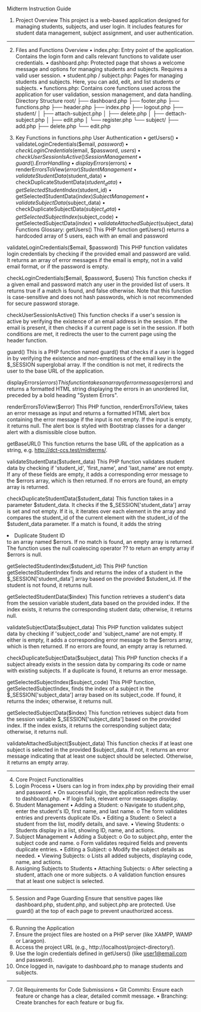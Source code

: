 Midterm Instruction Guide

1. Project Overview
This project is a web-based application designed for managing students, subjects, and user login. It includes features for student data management, subject assignment, and user authentication.
________________________________________
2. Files and Functions Overview
•	index.php: Entry point of the application. Contains the login form and calls relevant functions to validate user credentials.
•	dashboard.php: Protected page that shows a welcome message and options for managing students and subjects. Requires a valid user session.
•	student.php / subject.php: Pages for managing students and subjects. Here, you can add, edit, and list students or subjects.
•	functions.php: Contains core functions used across the application for user validation, session management, and data handling.
Directory Structure
root/
├── dashboard.php
├── footer.php
├── functions.php
├── header.php
├── index.php
├── logout.php
├── student/
│   ├── attach-subject.php
│   ├── delete.php
│   ├── dettach-subject.php
│   ├── edit.php
│   └── register.php
└── subject/
    ├── add.php
    ├── delete.php
    └── edit.php

3. Key Functions in functions.php
User Authentication
•	getUsers()
•	validateLoginCredentials($email, $password)
•	checkLoginCredentials($email, $password, $users)
•	checkUserSessionIsActive()
Session Management
•	guard().
Error Handling
•	displayErrors($errors)
•	renderErrorsToView($error)
Student Management
•	validateStudentData($student_data)
•	checkDuplicateStudentData($student_data)
•	getSelectedStudentIndex($student_id)
•	getSelectedStudentData($index)
Subject Management
•	validateSubjectData($subject_data)
•	checkDuplicateSubjectData($subject_data)
•	getSelectedSubjectIndex($subject_code)
•	getSelectedSubjectData($index)
•	validateAttachedSubject($subject_data)
Functions Glossary:
getUsers()
This PHP function getUsers() returns a hardcoded array of 5 users, each with an email and password

validateLoginCredentials($email, $password)
This PHP function validates login credentials by checking if the provided email and password are valid. It returns an array of error messages if the email is empty, not in a valid email format, or if the password is empty.

checkLoginCredentials($email, $password, $users)
This function checks if a given email and password match any user in the provided list of users. It returns true if a match is found, and false otherwise. Note that this function is case-sensitive and does not hash passwords, which is not recommended for secure password storage.

checkUserSessionIsActive()
This function checks if a user's session is active by verifying the existence of an email address in the session. If the email is present, it then checks if a current page is set in the session. If both conditions are met, it redirects the user to the current page using the header function.

guard()
This is a PHP function named guard() that checks if a user is logged in by verifying the existence and non-emptiness of the email key in the $_SESSION superglobal array. If the condition is not met, it redirects the user to the base URL of the application.

displayErrors($errors)
This function takes an array of error messages ($errors) and returns a formatted HTML string displaying the errors in an unordered list, preceded by a bold heading "System Errors".

renderErrorsToView($error)
This PHP function, renderErrorsToView, takes an error message as input and returns a formatted HTML alert box containing the error message if the input is not empty. If the input is empty, it returns null. The alert box is styled with Bootstrap classes for a danger alert with a dismissible close button.

getBaseURL()
This function returns the base URL of the application as a string, e.g. http://dct-ccs.test/midterms/.

validateStudentData($student_data)
This PHP function validates student data by checking if 'student_id', 'first_name', and 'last_name' are not empty. If any of these fields are empty, it adds a corresponding error message to the $errors array, which is then returned. If no errors are found, an empty array is returned.

checkDuplicateStudentData($student_data)
This function takes in a parameter $student_data. It checks if the $_SESSION['student_data'] array is set and not empty. If it is, it iterates over each element in the array and compares the student_id of the current element with the student_id of the $student_data parameter. If a match is found, it adds the string <li>Duplicate Student ID</li> to an array named $errors. If no match is found, an empty array is returned. The function uses the null coalescing operator ?? to return an empty array if $errors is null.

getSelectedStudentIndex($student_id)
This PHP function getSelectedStudentIndex finds and returns the index of a student in the $_SESSION['student_data'] array based on the provided $student_id. If the student is not found, it returns null.

getSelectedStudentData($index)
This function retrieves a student's data from the session variable student_data based on the provided index. If the index exists, it returns the corresponding student data; otherwise, it returns null.

validateSubjectData($subject_data)
This PHP function validates subject data by checking if 'subject_code' and 'subject_name' are not empty. If either is empty, it adds a corresponding error message to the $errors array, which is then returned. If no errors are found, an empty array is returned.

checkDuplicateSubjectData($subject_data)
This PHP function checks if a subject already exists in the session data by comparing its code or name with existing subjects. If a duplicate is found, it returns an error message.

getSelectedSubjectIndex($subject_code)
This PHP function, getSelectedSubjectIndex, finds the index of a subject in the $_SESSION['subject_data'] array based on its subject_code. If found, it returns the index; otherwise, it returns null.

getSelectedSubjectData($index)
This function retrieves subject data from the session variable $_SESSION['subject_data'] based on the provided index. If the index exists, it returns the corresponding subject data; otherwise, it returns null.

validateAttachedSubject($subject_data)
This function checks if at least one subject is selected in the provided $subject_data. If not, it returns an error message indicating that at least one subject should be selected. Otherwise, it returns an empty array.
________________________________________
4. Core Project Functionalities
1. Login Process
•	Users can log in from index.php by providing their email and password.
•	On successful login, the application redirects the user to dashboard.php.
•	If login fails, relevant error messages display.
2. Student Management
•	Adding a Student:
o	Navigate to student.php, enter the student's ID, first name, and last name.
o	The form validates entries and prevents duplicate IDs.
•	Editing a Student:
o	Select a student from the list, modify details, and save.
•	Viewing Students:
o	Students display in a list, showing ID, name, and actions.
3. Subject Management
•	Adding a Subject:
o	Go to subject.php, enter the subject code and name.
o	Form validates required fields and prevents duplicate entries.
•	Editing a Subject:
o	Modify the subject details as needed.
•	Viewing Subjects:
o	Lists all added subjects, displaying code, name, and actions.
4. Assigning Subjects to Students
•	Attaching Subjects:
o	After selecting a student, attach one or more subjects.
o	A validation function ensures that at least one subject is selected.
________________________________________
5. Session and Page Guarding
Ensure that sensitive pages like dashboard.php, student.php, and subject.php are protected. Use guard() at the top of each page to prevent unauthorized access.
________________________________________
6. Running the Application
1.	Ensure the project files are hosted on a PHP server (like XAMPP, WAMP or Laragon).
2.	Access the project URL (e.g., http://localhost/project-directory/).
3.	Use the login credentials defined in getUsers() (like user1@email.com and password).
4.	Once logged in, navigate to dashboard.php to manage students and subjects.
________________________________________
7. Git Requirements for Code Submissions
•	Git Commits: Ensure each feature or change has a clear, detailed commit message.
•	Branching: Create branches for each feature or bug fix.
